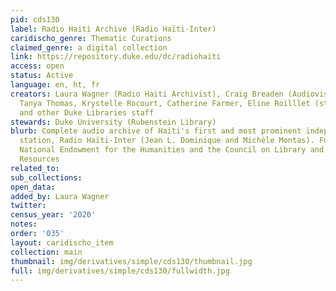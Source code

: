 ```yaml
---
pid: cds130
label: Radio Haiti Archive (Radio Haïti-Inter)
caridischo_genre: Thematic Curations
claimed_genre: a digital collection
link: https://repository.duke.edu/dc/radiohaiti
access: open
status: Active
language: en, ht, fr
creators: Laura Wagner (Radio Haiti Archivist), Craig Breaden (Audiovisual Archivist),
  Tanya Thomas, Krystelle Rocourt, Catherine Farmer, Eline Roilllet (student assistants),
  and other Duke Libraries staff
stewards: Duke University (Rubenstein Library)
blurb: Complete audio archive of Haiti's first and most prominent independent radio
  station, Radio Haïti-Inter (Jean L. Dominique and Michèle Montas). Funded by the
  National Endowment for the Humanities and the Council on Library and Information
  Resources
related_to:
sub_collections:
open_data:
added_by: Laura Wagner
twitter:
census_year: '2020'
notes:
order: '035'
layout: caridischo_item
collection: main
thumbnail: img/derivatives/simple/cds130/thumbnail.jpg
full: img/derivatives/simple/cds130/fullwidth.jpg
---
```


